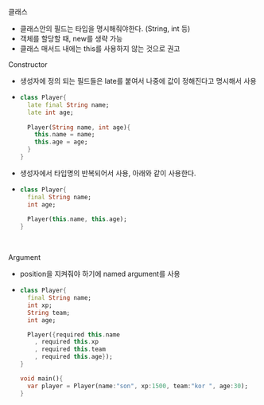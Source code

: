 클래스

- 클래스안의 필드는 타입을 명시해줘야한다. (String, int 등)
- 객체를 할당할 때, new를 생략 가능
- 클래스 매서드 내에는 this를 사용하지 않는 것으로 권고



Constructor

- 생성자에 정의 되는 필드들은 late를 붙여서 나중에 값이 정해진다고 명시해서 사용

- ```dart
  class Player{
    late final String name;
    late int age;
    
    Player(String name, int age){
      this.name = name;
      this.age = age;
    }
  }
  ```

- 생성자에서 타입명의 반복되어서 사용, 아래와 같이 사용한다.

- ```dart
  class Player{
    final String name;
    int age;
    
    Player(this.name, this.age);
  }
  ```

  ​

Argument

- position을 지켜줘야 하기에 named argument를 사용

- ```dart
  class Player{
    final String name;
    int xp;
    String team;
    int age;

    Player({required this.name
      , required this.xp
      , required this.team
      , required this.age});
  }

  void main(){
  	var player = Player(name:"son", xp:1500, team:"kor ", age:30);
  }
  ```

  ​